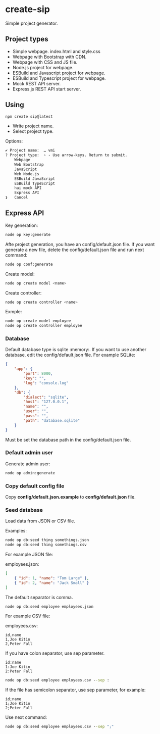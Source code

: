 # create-sip

Simple project generator.

## Project types

* Simple webpage. index.html and style.css
* Webpage with Bootstrap with CDN.
* Webpage with CSS and JS file.
* Node.js project for webpage.
* ESBuild and Javascript project for webpage.
* ESBuild and Typescript project for webpage.
* Mock REST API server.
* Express.js REST API start server.

## Using

```bash
npm create sip@latest
```

* Write project name.
* Select project type.

Options:

```txt
✔ Project name:  … vmi
? Project type:  › - Use arrow-keys. Return to submit.
    Webpage
    Web Bootstrap
    JavaScript
    Web Node.js
    ESBuild JavaScript
    ESBuild TypeScript
    hai mock API
    Express API
❯   Cancel  
```

## Express API

Key generation:

```bash
node op key:generate
```

Afte project generation, you have an config/default.json file. If you want generate a new file, delete the config/default.json file and run next command:

```bash
node op conf:generate
```

Create model:

```bash
node op create model <name>
```

Create controller:

```bash
node op create controller <name>
```

Exmple:

```bash
node op create model employee
node op create controller employee
```

### Database

Default database type is sqlite :memory:. If you want to use another database, edit the config/default.json file. For example SQLite:

```json
{
    "app": {
        "port": 8000,
        "key": "",
        "log": "console.log"
    },
    "db": {
        "dialect": "sqlite",
        "host": "127.0.0.1",
        "name": "",
        "user": "",
        "pass": "",
        "path": "database.sqlite"
    }
}
```

Must be set the database path in the config/default.json file.

### Default admin user

Generate admin user:

```bash
node op admin:generate
```

### Copy default config file

Copy **config/default.json.example** to **config/default.json** file.

### Seed database

Load data from JSON or CSV file.

Examples:

```bash
node op db:seed thing somethings.json
node op db:seed thing somethings.csv
```

For example JSON file:

employees.json:

```json
[
    { "id": 1, "name": "Tom Large" },
    { "id": 2, "name": "Jack Small" }
]
```

The default separator is comma.

```cmd
node op db:seed employee employees.json
```

For example CSV file:

employees.csv:

```csv
id,name
1,Joe Kitin
2,Peter Fall
```

If you have colon separator, use sep parameter.

```csv
id:name
1:Joe Kitin
2:Peter Fall
```

```cmd
node op db:seed employee employees.csv --sep :
```

If the file has semicolon separator, use sep parameter, for example:

```csv
id;name
1;Joe Kitin
2;Peter Fall
```

Use next command:

```cmd
node op db:seed employee employees.csv --sep ";"
```
